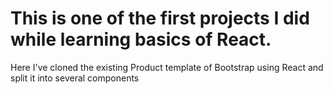 # This is one of the first projects I did while learning basics of React. 

Here I've cloned the existing Product template of Bootstrap using React and split it into several components

